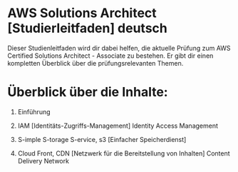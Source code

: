 # AWS Solutions Architect [Studierleitfaden] deutsch
Dieser Studienleitfaden wird dir dabei helfen, die aktuelle Prüfung zum AWS Certified Solutions Architect - Associate zu bestehen. Er gibt dir einen kompletten Überblick über die prüfungsrelevanten Themen.

# Überblick über die Inhalte:

1. Einführung

2. IAM [Identitäts-Zugriffs-Management] 
   Identity Access Management

3. S-imple S-torage S-ervice, 
   s3 [Einfacher Speicherdienst]

4. Cloud Front, CDN 
   [Netzwerk für die Bereitstellung von Inhalten] Content Delivery Network
